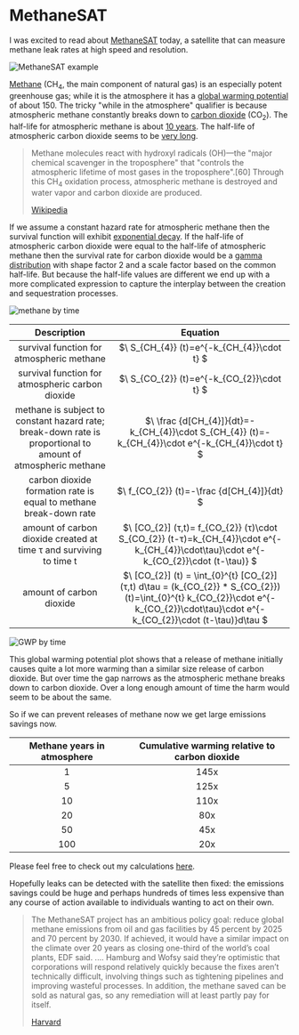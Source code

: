 # MethaneSAT

I was excited to read about [MethaneSAT](https://www.methanesat.org/satellite/) today, a satellite that can measure methane leak rates at high speed and resolution.

![MethaneSAT example](https://www.methanesat.org/images/uploads/2023/09/Artboard-1.png)

[Methane](https://en.wikipedia.org/wiki/Methane) (CH<sub>4</sub>, the main component of natural gas) is an especially potent greenhouse gas; while it is the atmosphere it has a [global warming potential](https://en.wikipedia.org/wiki/Global_warming_potential) of about 150. The tricky "while in the atmosphere" qualifier is because atmospheric methane constantly breaks down to [carbon dioxide](https://en.wikipedia.org/wiki/Carbon_dioxide) (CO<sub>2</sub>). The half-life for atmospheric methane is about [10 years](https://climate.nasa.gov/vital-signs/methane). The half-life of atmospheric carbon dioxide seems to be [very long](https://www.nature.com/articles/climate.2008.122).

> Methane molecules react with hydroxyl radicals (OH)—the "major chemical scavenger in the troposphere" that "controls the atmospheric lifetime of most gases in the troposphere".[60] Through this CH<sub>4</sub> oxidation process, atmospheric methane is destroyed and water vapor and carbon dioxide are produced.
>
> [Wikipedia](https://en.wikipedia.org/wiki/Atmospheric_methane)

If we assume a constant hazard rate for atmospheric methane then the survival function will exhibit [exponential decay](https://en.wikipedia.org/wiki/Exponential_decay). If the half-life of atmospheric carbon dioxide were equal to the half-life of atmospheric methane then the survival rate for carbon dioxide would be a [gamma distribution](https://en.wikipedia.org/wiki/Gamma_distribution) with shape factor 2 and a scale factor based on the common half-life. But because the half-life values are different we end up with a more complicated expression to capture the interplay between the creation and sequestration processes. 

![methane by time](https://docs.google.com/spreadsheets/d/e/2PACX-1vRa5SQrQyMQD2-eKc7PcwHhx5X5oUdNZFJ0EyqvLrPxoWi7FaZti-XYk7bYdfDEU0y5BkVuHYjUYgi6/pubchart?oid=69845364&format=image)

| Description  | Equation |
| :-: | :-: |
| survival function for atmospheric methane | $\ S_{CH_{4}} (t)=e^{-k_{CH_{4}}\cdot t}  $ |
| survival function for atmospheric carbon dioxide | $\ S_{CO_{2}} (t)=e^{-k_{CO_{2}}\cdot t}  $ |
| methane is subject to constant hazard rate; break-down rate is proportional to amount of atmospheric methane | $\ \frac {d[CH_{4}]}{dt}=-k_{CH_{4}}\cdot S_{CH_{4}} (t)=-k_{CH_{4}}\cdot e^{-k_{CH_{4}}\cdot t} $ |
| carbon dioxide formation rate is equal to methane break-down rate | $\ f_{CO_{2}} (t)=-\frac {d[CH_{4}]}{dt} $ |
| amount of carbon dioxide created at time τ and surviving to time t | $\ [CO_{2}] (τ,t)= f_{CO_{2}} (τ)\cdot S_{CO_{2}} (t-τ)=k_{CH_{4}}\cdot e^{-k_{CH_{4}}\cdot\tau}\cdot e^{-k_{CO_{2}}\cdot (t-\tau)} $ |
| amount of carbon dioxide | $\ [CO_{2}] (t) = \int_{0}^{t} [CO_{2}] (τ,t) d\tau = (k_{CO_{2}} * S_{CO_{2}}) (t)=\int_{0}^{t} k_{CO_{2}}\cdot e^{-k_{CO_{2}}\cdot\tau}\cdot e^{-k_{CO_{2}}\cdot (t-\tau)}d\tau $ |

![GWP by time](https://docs.google.com/spreadsheets/d/e/2PACX-1vRa5SQrQyMQD2-eKc7PcwHhx5X5oUdNZFJ0EyqvLrPxoWi7FaZti-XYk7bYdfDEU0y5BkVuHYjUYgi6/pubchart?oid=103035834&format=image)

This global warming potential plot shows that a release of methane initially causes quite a lot more warming than a similar size release of carbon dioxide. But over time the gap narrows as the atmospheric methane breaks down to carbon dioxide. Over a long enough amount of time the harm would seem to be about the same. 

So if we can prevent releases of methane now we get large emissions savings now.

| Methane years in atmosphere | Cumulative warming relative to carbon dioxide |
| :-: | :-: |
| 1  | 145x |
| 5 | 125x |
| 10 | 110x |
| 20 | 80x |
| 50 | 45x |
| 100 | 20x |

Please feel free to check out my calculations [here](https://docs.google.com/spreadsheets/d/1Xl0Zh1OKOf-eD1j0mvif0L7oHBUzZrp23TLmq4K22jY/edit?usp=sharing).

Hopefully leaks can be detected with the satellite then fixed: the emissions savings could be huge and perhaps hundreds of times less expensive than any course of action available to individuals wanting to act on their own.

> The MethaneSAT project has an ambitious policy goal: reduce global methane emissions from oil and gas facilities by 45 percent by 2025 and 70 percent by 2030. If achieved, it would have a similar impact on the climate over 20 years as closing one-third of the world’s coal plants, EDF said.
> ....
> Hamburg and Wofsy said they’re optimistic that corporations will respond relatively quickly because the fixes aren’t technically difficult, involving things such as tightening pipelines and improving wasteful processes. In addition, the methane saved can be sold as natural gas, so any remediation will at least partly pay for itself.
>
> [Harvard](https://news.harvard.edu/gazette/story/2023/03/methane-tracking-satellite-may-be-fastest-way-to-slow-climate-change/)

